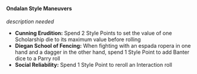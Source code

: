 #### Ondalan Style Maneuvers

*description needed*

- **Cunning Erudition:** Spend 2 Style Points to set the value of one Scholarship die to its maximum value before rolling
- **Diegan School of Fencing:** When fighting with an espada ropera in one hand and a dagger in the other hand, spend 1 Style Point to add Banter dice to a Parry roll
- **Social Reliability:** Spend 1 Style Point to reroll an Interaction roll

